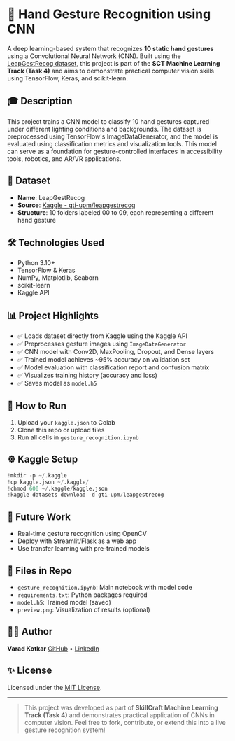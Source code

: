 # 🌟 Hand Gesture Recognition using CNN

A deep learning-based system that recognizes **10 static hand gestures** using a Convolutional Neural Network (CNN). Built using the [LeapGestRecog dataset](https://www.kaggle.com/datasets/gti-upm/leapgestrecog), this project is part of the **SCT Machine Learning Track (Task 4)** and aims to demonstrate practical computer vision skills using TensorFlow, Keras, and scikit-learn.

## 🎓 Description

This project trains a CNN model to classify 10 hand gestures captured under different lighting conditions and backgrounds. The dataset is preprocessed using TensorFlow's ImageDataGenerator, and the model is evaluated using classification metrics and visualization tools. This model can serve as a foundation for gesture-controlled interfaces in accessibility tools, robotics, and AR/VR applications.

## 📂 Dataset

* **Name**: LeapGestRecog
* **Source**: [Kaggle - gti-upm/leapgestrecog](https://www.kaggle.com/datasets/gti-upm/leapgestrecog)
* **Structure**: 10 folders labeled 00 to 09, each representing a different hand gesture

## 🛠️ Technologies Used

* Python 3.10+
* TensorFlow & Keras
* NumPy, Matplotlib, Seaborn
* scikit-learn
* Kaggle API

## 📊 Project Highlights

* ✅ Loads dataset directly from Kaggle using the Kaggle API
* ✅ Preprocesses gesture images using `ImageDataGenerator`
* ✅ CNN model with Conv2D, MaxPooling, Dropout, and Dense layers
* ✅ Trained model achieves \~95% accuracy on validation set
* ✅ Model evaluation with classification report and confusion matrix
* ✅ Visualizes training history (accuracy and loss)
* ✅ Saves model as `model.h5`

## 📆 How to Run

1. Upload your `kaggle.json` to Colab
2. Clone this repo or upload files
3. Run all cells in `gesture_recognition.ipynb`

## ⚙️ Kaggle Setup

```python
!mkdir -p ~/.kaggle
!cp kaggle.json ~/.kaggle/
!chmod 600 ~/.kaggle/kaggle.json
!kaggle datasets download -d gti-upm/leapgestrecog
```

## 🚀 Future Work

* Real-time gesture recognition using OpenCV
* Deploy with Streamlit/Flask as a web app
* Use transfer learning with pre-trained models

## 📃 Files in Repo

* `gesture_recognition.ipynb`: Main notebook with model code
* `requirements.txt`: Python packages required
* `model.h5`: Trained model (saved)
* `preview.png`: Visualization of results (optional)

## 🧑‍💻 Author

**Varad Kotkar**
[GitHub](https://github.com/Varad-kotkar) • [LinkedIn](www.linkedin.com/in/varad-kotkar-1b5011294)

## ✨ License

Licensed under the [MIT License](LICENSE).

---

> This project was developed as part of **SkillCraft Machine Learning Track (Task 4)** and demonstrates practical application of CNNs in computer vision. Feel free to fork, contribute, or extend this into a live gesture recognition system!
